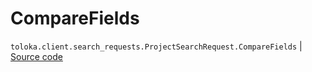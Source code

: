 # CompareFields
`toloka.client.search_requests.ProjectSearchRequest.CompareFields` | [Source code](https://github.com/Toloka/toloka-kit/blob/v1.1.4/src/client/search_requests.py#L194)

